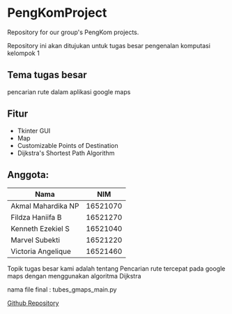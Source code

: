 # PengKomProject

Repository for our group's PengKom projects.

Repository ini akan ditujukan untuk tugas besar pengenalan komputasi kelompok 1

## Tema tugas besar 

pencarian rute dalam aplikasi google maps

## Fitur

- Tkinter GUI
- Map
- Customizable Points of Destination
- Dijkstra's Shortest Path Algorithm

## Anggota:
| Nama               | NIM      |
|------------------- | -------- | 
| Akmal Mahardika NP | 16521070 |
| Fildza Haniifa B   | 16521270 |
| Kenneth Ezekiel S  | 16521040 |
| Marvel Subekti     | 16521220 |
| Victoria Angelique | 16521460 |

Topik tugas besar kami adalah tentang Pencarian rute tercepat pada google maps dengan menggunakan algoritma Dijkstra

nama file final : tubes_gmaps_main.py

[Github Repository](https://github.com/KenEzekiel/PengKomProject)
